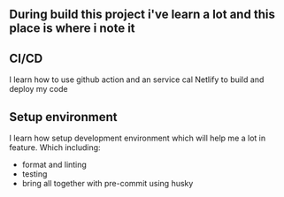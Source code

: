 ## During build this project i've learn a lot and this place is where i note it

## CI/CD
I learn how to use github action and an service cal Netlify to build and deploy my code

## Setup environment
I learn how setup development environment which will help me a lot in feature. Which including:
- format and linting
- testing
- bring all together with pre-commit using husky
